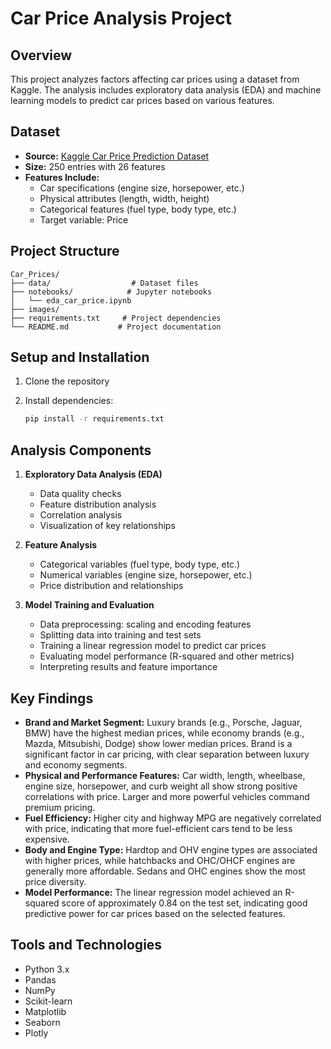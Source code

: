 # Car Price Analysis Project

## Overview
This project analyzes factors affecting car prices using a dataset from Kaggle. The analysis includes exploratory data analysis (EDA) and machine learning models to predict car prices based on various features.

## Dataset
- **Source:** [Kaggle Car Price Prediction Dataset](https://www.kaggle.com/datasets/hellbuoy/car-price-prediction)
- **Size:** 250 entries with 26 features
- **Features Include:**
  - Car specifications (engine size, horsepower, etc.)
  - Physical attributes (length, width, height)
  - Categorical features (fuel type, body type, etc.)
  - Target variable: Price

## Project Structure
```
Car_Prices/
├── data/                  # Dataset files
├── notebooks/            # Jupyter notebooks
│   └── eda_car_price.ipynb
├── images/              
├── requirements.txt     # Project dependencies
└── README.md           # Project documentation
```

## Setup and Installation
1. Clone the repository

2. Install dependencies:
   ```bash
   pip install -r requirements.txt
   ```

## Analysis Components
1. **Exploratory Data Analysis (EDA)**
   - Data quality checks
   - Feature distribution analysis
   - Correlation analysis
   - Visualization of key relationships

2. **Feature Analysis**
   - Categorical variables (fuel type, body type, etc.)
   - Numerical variables (engine size, horsepower, etc.)
   - Price distribution and relationships

3. **Model Training and Evaluation**
   - Data preprocessing: scaling and encoding features
   - Splitting data into training and test sets
   - Training a linear regression model to predict car prices
   - Evaluating model performance (R-squared and other metrics)
   - Interpreting results and feature importance

## Key Findings
- **Brand and Market Segment:** Luxury brands (e.g., Porsche, Jaguar, BMW) have the highest median prices, while economy brands (e.g., Mazda, Mitsubishi, Dodge) show lower median prices. Brand is a significant factor in car pricing, with clear separation between luxury and economy segments.
- **Physical and Performance Features:** Car width, length, wheelbase, engine size, horsepower, and curb weight all show strong positive correlations with price. Larger and more powerful vehicles command premium pricing.
- **Fuel Efficiency:** Higher city and highway MPG are negatively correlated with price, indicating that more fuel-efficient cars tend to be less expensive.
- **Body and Engine Type:** Hardtop and OHV engine types are associated with higher prices, while hatchbacks and OHC/OHCF engines are generally more affordable. Sedans and OHC engines show the most price diversity.
- **Model Performance:** The linear regression model achieved an R-squared score of approximately 0.84 on the test set, indicating good predictive power for car prices based on the selected features.

## Tools and Technologies
- Python 3.x
- Pandas
- NumPy
- Scikit-learn
- Matplotlib
- Seaborn
- Plotly

